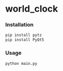 # world_clock

### Installation

```bash
pip install pytz
pip install PyQt5
```

### Usage

```bash
python main.py
```